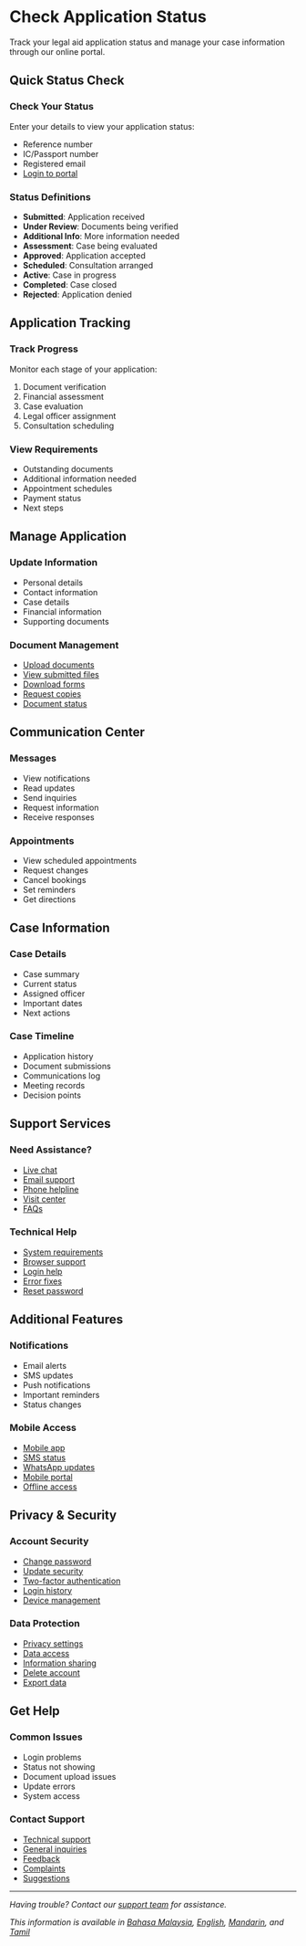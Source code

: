 # Check Application Status

Track your legal aid application status and manage your case information through our online portal.

## Quick Status Check

### Check Your Status
Enter your details to view your application status:
- Reference number
- IC/Passport number
- Registered email
- [Login to portal](/services/login)

### Status Definitions
- **Submitted**: Application received
- **Under Review**: Documents being verified
- **Additional Info**: More information needed
- **Assessment**: Case being evaluated
- **Approved**: Application accepted
- **Scheduled**: Consultation arranged
- **Active**: Case in progress
- **Completed**: Case closed
- **Rejected**: Application denied

## Application Tracking

### Track Progress
Monitor each stage of your application:
1. Document verification
2. Financial assessment
3. Case evaluation
4. Legal officer assignment
5. Consultation scheduling

### View Requirements
- Outstanding documents
- Additional information needed
- Appointment schedules
- Payment status
- Next steps

## Manage Application

### Update Information
- Personal details
- Contact information
- Case details
- Financial information
- Supporting documents

### Document Management
- [Upload documents](/services/documents)
- [View submitted files](/services/files)
- [Download forms](/knowledge-center/forms)
- [Request copies](/services/copies)
- [Document status](/services/doc-status)

## Communication Center

### Messages
- View notifications
- Read updates
- Send inquiries
- Request information
- Receive responses

### Appointments
- View scheduled appointments
- Request changes
- Cancel bookings
- Set reminders
- Get directions

## Case Information

### Case Details
- Case summary
- Current status
- Assigned officer
- Important dates
- Next actions

### Case Timeline
- Application history
- Document submissions
- Communications log
- Meeting records
- Decision points

## Support Services

### Need Assistance?
- [Live chat](/services/chat)
- [Email support](/contact)
- [Phone helpline](/contact/phone)
- [Visit center](/legal-aid-services/centers)
- [FAQs](/knowledge-center/faqs)

### Technical Help
- [System requirements](/services/requirements)
- [Browser support](/services/browsers)
- [Login help](/services/login-help)
- [Error fixes](/services/errors)
- [Reset password](/services/password)

## Additional Features

### Notifications
- Email alerts
- SMS updates
- Push notifications
- Important reminders
- Status changes

### Mobile Access
- [Mobile app](/services/mobile-app)
- [SMS status](/services/sms)
- [WhatsApp updates](/services/whatsapp)
- [Mobile portal](/services/mobile)
- [Offline access](/services/offline)

## Privacy & Security

### Account Security
- [Change password](/services/password)
- [Update security](/services/security)
- [Two-factor authentication](/services/2fa)
- [Login history](/services/login-history)
- [Device management](/services/devices)

### Data Protection
- [Privacy settings](/services/privacy)
- [Data access](/services/data)
- [Information sharing](/services/sharing)
- [Delete account](/services/delete)
- [Export data](/services/export)

## Get Help

### Common Issues
- Login problems
- Status not showing
- Document upload issues
- Update errors
- System access

### Contact Support
- [Technical support](/services/tech-support)
- [General inquiries](/contact)
- [Feedback](/contact/feedback)
- [Complaints](/contact/complaints)
- [Suggestions](/contact/suggestions)

---

*Having trouble? Contact our [support team](/contact) for assistance.*

*This information is available in [Bahasa Malaysia](/lang/ms), [English](/lang/en), [Mandarin](/zh), and [Tamil](/ta)* 